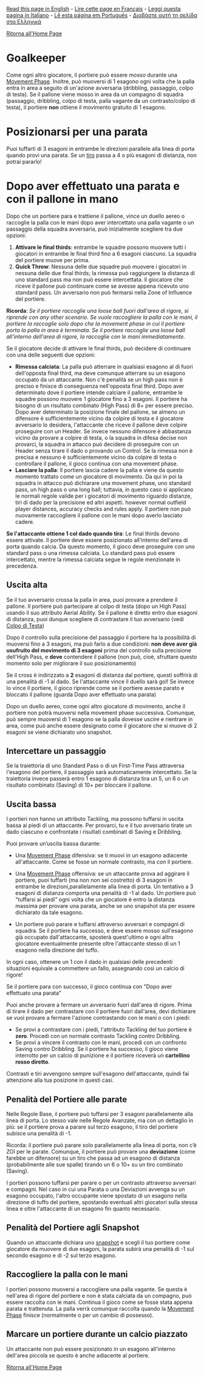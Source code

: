 [Read this page in English](https://counterattackgame.github.io/wiki/goalkeeper) - [Lire cette page en Français](https://counterattackgame.github.io/wiki/fr/goalkeeper) - [Leggi questa pagina in Italiano](https://counterattackgame.github.io/wiki/it/goalkeeper) - [Lê esta página em Português](https://counterattackgame.github.io/wiki/pt/goalkeeper) - [Διαβάστε αυτή τη σελίδα στα Ελληνικά](https://counterattackgame.github.io/wiki/gr/goalkeeper)

[Ritorna all'Home Page](https://counterattackgame.github.io/wiki/it/index)
# Goalkeeper

Come ogni altro giocatore, il portiere può essere mosso durante una [Movement Phase](https://counterattackgame.github.io/wiki/it/movement_phase). Inoltre, può muoversi di 1 esagono ogni volta che la palla entra in area a seguito di un'azione avversaria (dribbling, passaggio, colpo di testa). Se il pallone viene mosso in area da un compagno di squadra (passaggio, dribbling, colpo di testa, palla vagante da un contrasto/colpo di testa), il portiere **non** ottiene il movimento gratuito di 1 esagono.

# Posizionarsi per una parata

Puoi tuffarti di 3 esagoni in entrambe le direzioni parallele alla linea di porta quando provi una parata. Se un [tiro](https://counterattackgame.github.io/wiki/it/shooting) passa a 4 o più esagoni di distanza, non potrai pararlo!

# Dopo aver effettuato una parata e con il pallone in mano

Dopo che un portiere para e trattiene il pallone, vince un duello aereo o raccoglie la palla con le mani dopo aver intercettato una palla vagante o un passaggio della squadra avversaria, può inizialmente scegliere tra due opzioni:

1. **Attivare le final thirds**: entrambe le squadre possono muovere tutti i giocatori in entrambe le final third fino a 6 esagoni ciascuno. La squadra del portiere muove per prima.
2. **Quick Throw**: Nessuna delle due squadre può muovere i giocatori in nessuna delle due final thirds; la rimessa può raggiungere la distanza di uno standard pass ma non può essere intercettata. Il giocatore che riceve il pallone può continuare come se avesse appena ricevuto uno standard pass. Un avversario non può fermarsi nella Zone of Influence del portiere.

**Ricorda**: _Se il portiere raccoglie una loose ball fuori dall'area di rigore, si riprende con any other scenario. Se vuole raccogliere la palla con le mani, il portiere la raccoglie solo dopo che la movement phase in cui il portiere porta la palla in area è terminata. Se il portiere raccoglie una loose ball all'interno dell'area di rigore, la raccoglie con le mani immediatamente._

Se il giocatore decide di attivare le final thirds, può decidere di continuare con una delle seguenti due opzioni:

- **Rimessa calciata**: La palla può atterrare in qualsiasi esagono al di fuori dell'opposta final third, ma deve comunque atterrare su un esagono occupato da un attaccante. Non c'è penalità se un high pass non è preciso e finisce di conseguenza nell'opposta final third. Dopo aver determinato dove il portiere intende calciare il pallone, entrambe le squadre possono muovere 1 giocatore fino a 3 esagoni. Il portiere ha bisogno di un risultato combinato (High Pass) di 8+ per essere preciso. Dopo aver determinato la posizione finale del pallone, se almeno un difensore è sufficientemente vicino da colpire di testa e il giocatore avversario lo desidera, l'attaccante che riceve il pallone deve colpire proseguire con un Header. Se invece nessuno difensore è abbastanza vicino da provare a colpire di testa, o la squadra in difesa decise non provarci, la squadra in attacco può decidere di proseguire con un Header senza tirare il dado o provando un Control. Se la rimessa non è precisa e nessuno è sufficientemente vicino da colpire di testa o controllare il pallone, il gioco continua con una movement phase.
- **Lasciare la palla**: Il portiere lascia cadere la palla e viene da questo momento trattato come un giocatore di movimento. Da qui in poi la squadra in attacco può dichiarare una movement phase, uno standard pass, un high pass o una long ball; tuttavia, in questo caso si applicano le normali regole valide per i giocatori di movimento riguardo distanze, tiri di dado per la precisione ed altri aspetti. however normal outfield player distances, accuracy checks and rules apply. Il portiere non può nuovamente raccogliere il pallone con le mani dopo averlo lasciato cadere.

**Se l'attaccante ottiene 1 col dado quando tira**: Le final thirds devono essere attivate. Il portiere deve essere posizionato all'interno dell'area di porta quando calcia. Da questo momento, il gioco deve proseguire con uno standard pass o una rimessa calciata. Lo standard pass può essere intercettato, mentre la rimessa calciata segue le regole menzionate in precedenza.

## Uscita alta

Se il tuo avversario crossa la palla in area, puoi provare a prendere il pallone. Il portiere può partecipare al colpo di testa (dopo un High Pass) usando il suo attributo Aerial Ability. Se il pallone è diretto entro due esagoni di distanza, puoi dunque scegliere di contrastare il tuo avversario (vedi [Colpo di Testa](https://counterattackgame.github.io/wiki/it/heading))

Dopo il controllo sulla precisione del passaggio il portiere ha la possibilità di muoversi fino a 3 esagoni, ma può farlo a due condizioni: **non deve aver già usufruito del movimento di 3 esagoni** prima del controllo sulla precisione dell'High Pass, e **deve** contendere il pallone (non può, cioè, sfruttare questo momento solo per migliorare il suo posizionamento)

Se il cross è indirizzato a **2** esagoni di distanza dal portiere, questi soffrirà di una penalità di -1 al dado. Se l'attaccante vince il duello sarà gol! Se invece lo vince il portiere, il gioco riprende come se il portiere avesse parato e bloccato il pallone (guarda Dopo aver effettuato una parata)

Dopo un duello aereo, come ogni altro giocatore di movimento, anche il portiere non potrà muoversi nella movement phase successiva. Comunque, può sempre muoversi di 1 esagono se la palla dovesse uscire e rientrare in area, come può anche essere designato come il giocatore che si muove di 2 esagoni se viene dichiarato uno snapshot.

## Intercettare un passaggio

Se la traiettoria di uno Standard Pass o di un First-Time Pass attraversa l'esagono del portiere, il passaggio sarà automaticamente intercettato. Se la traiettoria invece passerà entro 1 esagono di distanza tira un 5, un 6 o un risultato combinato (Saving) di 10+ per bloccare il pallone.

## Uscita bassa

I portieri non hanno un attributo Tackling, ma possono tuffarsi in uscita bassa ai piedi di un attaccante. Per provarci, tu e il tuo avversario tirate un dado ciascuno e confrontate i risultati combinati di Saving e Dribbling.

Puoi provare un’uscita bassa durante:

- Una [Movement Phase](https://counterattackgame.github.io/wiki/it/movement_phase) difensiva: se ti muovi in un esagono adiacente all'attaccante. Come se fosse un normale contrasto, ma con il portiere.
- Una [Movement Phase](https://counterattackgame.github.io/wiki/it/movement_phase) offensiva: se un attaccante prova ad aggirare il portiere, puoi tuffarti (ma non non sei costretto) di 3 esagoni in entrambe le direzioni,parallelamente alla linea di porta. Un tentativo a 3 esagoni di distanza comporta una penalità di -1 al dado. Un portiere può "tuffarsi ai piedi" ogni volta che un giocatore è entro la distanza massima per provare una parata, anche se uno snapshot sta per essere dichiarato da tale esagono.

- Un portiere può parare e tuffarsi attraverso avversari e compagni di squadra. Se il portiere ha successo, e deve essere mosso sull'esagono già occupato dall'attaccante, sposterà quest'ultimo e ogni altro giocatore eventualmente presente oltre l'attaccante stesso di un 1 esagono nella direzione del tuffo.

In ogni caso, ottenere un 1 con il dado in qualsiasi delle precedenti situazioni equivale a commettere un fallo, assegnando così un calcio di rigore!

Se il portiere para con successo, il gioco continua con "Dopo aver effettuato una parata"

Puoi anche provare a fermare un avversario fuori dall'area di rigore. Prima di tirare il dado per contrastare con il portiere fuori dall'area, devi dichiarare se vuoi provare a fermare l'azione contrastando con le mani o con i piedi:

- Se provi a contrastare con i piedi, l'attributo Tackling del tuo portiere è **zero**. Procedi con un normale contrasto Tackling contro Dribbling.
- Se provi a vincere il contrasto con le mani, procedi con un confronto Saving contro Dribbling. Se il portiere ha successo, il gioco viene interrotto per un calcio di punizione e il portiere riceverà un **cartellino rosso diretto**.

Contrasti e tiri avvengono sempre sull'esagono dell'attaccante, quindi fai attenzione alla tua posizione in questi casi.

## Penalità del Portiere alle parate

Nelle Regole Base, il portiere può tuffarsi per 3 esagoni parallelamente alla linea di porta. Lo stesso vale nelle Regole Avanzate, ma con un dettaglio in più: se il portiere prova a parare sul terzo esagono, il tiro del portiere subisce una penalità di -1.

Ricorda: il portiere può parare solo parallelamente alla linea di porta, non c’è ZOI per le parate.
Comunque, il portiere può provare una **deviazione** (come farebbe un difensore) su un tiro che passa ad un esagono di distanza (probabilmente alle sue spalle) tirando un 6 o 10+ su un tiro combinato (Saving).

I portieri possono tuffarsi per parare o per un contrasto attraverso avversari e compagni. Nel caso in cui una Parata o una Deviazioni avvenga su un esagono occupato, l'altro occupante viene spostato di un esagono nella direzione di tuffo del portiere, spostando eventuali altri giocatori sulla stessa linea e oltre l'attaccante di un esagono fin quanto necessario.

## Penalità del Portiere agli Snapshot

Quando un attaccante dichiara uno [snapshot](https://counterattackgame.github.io/wiki/it/shooting) e scegli il tuo portiere come giocatore da muovere di due esagoni, la parata subirà una penalità di -1 sul secondo esagono e di -2 sul terzo esagono.

## Raccogliere la palla con le mani

I portieri possono muoversi a raccogliere una palla vagante. Se questa è nell'area di rigore del portiere e non è stata calciata da un compagno, può essere raccolta con le mani. Continua il gioco come se fosse stata appena parata e trattenuta. La palla verrà comunque raccolta quando la [Movement Phase](https://counterattackgame.github.io/wiki/it/movement_phase) finisce (normalmente o per un cambio di possesso).

## Marcare un portiere durante un calcio piazzato

Un attaccante non può essere posizionato in un esagono all'interno dell'area piccola se questo è anche adiacente al portiere.

[Ritorna all'Home Page](https://counterattackgame.github.io/wiki/it/index)
